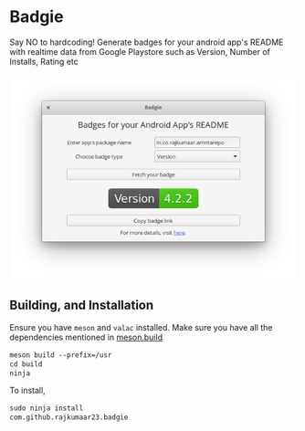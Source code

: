 # Badgie
Say NO to hardcoding! Generate badges for your android app's README with realtime data from Google Playstore such as Version, Number of Installs, Rating etc

![Badgie Screenshot](data/screenshots/1.png)

## Building, and Installation

Ensure you have `meson` and `valac` installed. Make sure you have all the dependencies mentioned in [meson.build](meson.build)

    meson build --prefix=/usr
    cd build
    ninja

To install,

    sudo ninja install
    com.github.rajkumaar23.badgie
